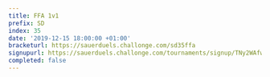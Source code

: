 ```yaml
---
title: FFA 1v1
prefix: SD
index: 35
date: '2019-12-15 18:00:00 +01:00'
bracketurl: https://sauerduels.challonge.com/sd35ffa
signupurl: https://sauerduels.challonge.com/tournaments/signup/TNy2WAfwCk
completed: false
---
```

